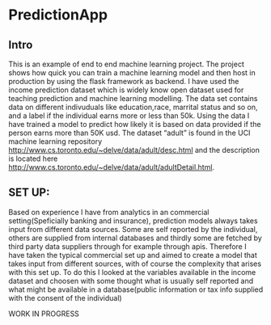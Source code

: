 # PredictionApp

## Intro

This is an example of end to end machine learning project. The project shows how quick you can train a machine learning model and then host 
in production by using the flask framework as backend. I have used the income prediction dataset which is widely know open dataset used for 
teaching prediction and machine learning modelling. The data set contains data on different indivuduals like education,race, marrital status
and so on, and a label if the individual earns more or less than 50k. Using the data I have trained a model to predict how likely it is 
based on data provided if the person earns more than 50K usd.
The  dataset “adult” is found in the UCI machine learning repository http://www.cs.toronto.edu/~delve/data/adult/desc.html
and the description is located here http://www.cs.toronto.edu/~delve/data/adult/adultDetail.html. 

## SET UP:

Based on experience I have from analytics in an commercial setting(Speficially banking and insurance),
prediction models always takes input from different data sources. Some are self reported by the individual, others are supplied from internal databases and
thirdly some are fetched by third party data suppliers through for example through apis.
Therefore I have taken the typical commercial set up and aimed to create a model that takes input from different sources, with of course
the complexity that arises with this set up. To do this I looked at the variables available in the income dataset and choosen with some
thought what is usually self reported and what might be available in a database(public information or tax info supplied with the
consent of the individual)

WORK IN PROGRESS

